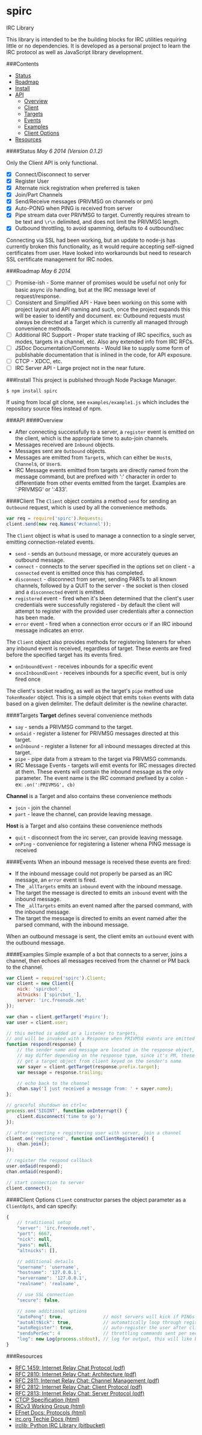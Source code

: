 spirc
=====
IRC Library

This library is intended to be the building blocks for IRC utilities requiring little or no dependencies. It is developed as a personal project to learn the IRC protocol as well as JavaScript library development.

###Contents
- [Status](#status)
- [Roadmap](#roadmap)
- [Install](#install)
- [API](#api)
	- [Overview](#overview)
	- [Client](#client)
	- [Targets](#targets)
	- [Events](#events)
	- [Examples](#examples)
	- [Client Options](#client-options)
- [Resources](#resources)

####Status
_May 6 2014 (Version 0.1.2)_

Only the Client API is only functional.
- [x] Connect/Disconnect to server
- [x] Register User
- [x] Alternate nick registration when preferred is taken
- [x] Join/Part Channels
- [x] Send/Receive messages (PRIVMSG on channels or pm)
- [x] Auto-PONG when PING is received from server
- [x] Pipe stream data over PRIVMSG to target. Currently requires stream to be text and `\r\n` delimited, and does not limit the PRIVMSG length.
- [x] Outbound throttling, to avoid spamming, defaults to 4 outbound/sec

Connecting via SSL had been working, but an update to node-js has currently broken this functionality, as it would require accepting self-signed certificates from user. Have looked into workarounds but need to research SSL certificate management for IRC nodes.

###Roadmap
_May 6 2014_
- [ ] Promise-ish - Some manner of promises would be useful not only for basic async i/o handling, but at the IRC message level of request/response.
- [ ] Consistent and Simplified API - Have been working on this some with project layout and API naming and such, once the project expands this will be easier to identify and document. ex: Outbound requests must always be directed at a Target which is currently all managed through convenience methods.
- [ ] Additional IRC Support - Proper state tracking of IRC specifics, such as modes, targets in a channel, etc. Also any extended info from IRC RFCs.
- [ ] JSDoc Documentation/Comments - Would like to supply some form of publishable documentation that is inlined in the code, for API exposure.
- [ ] CTCP - XDCC, etc.
- [ ] IRC Server API - Large project not in the near future.

###Install
This project is published through Node Package Manager.
```
$ npm install spirc
```
If using from local git clone, see `examples/example1.js` which includes the repository source files instead of npm.

###API
####Overview
- After connecting successfully to a server, a `register` event is emitted on the client, which is the appropriate time to auto-join channels.
- Messages received are `Inbound` objects.
- Messages sent are `Outbound` objects.
- Messages are emitted from `Target`s, which can either be `Host`s, `Channel`s, or `User`s.
- IRC Message events emitted from targets are directly named from the message command, but are prefixed with ':' character in order to differentiate from other events emitted from the target. Examples are ':PRIVMSG' or ':433'.

####Client
The `Client` object contains a method `send` for sending an `Outbound` request, which is used by all the convenience methods.
```javascript
var req = require('spirc').Requests;
client.send(new req.Names('#channel'));
```

The `Client` object is what is used to manage a connection to a single server, emitting connection-related events.
- `send` - sends an `Outbound` message, or more accurately queues an outbound message.
- `connect` - connects to the server specified in the options set on client - a `connected` event is emitted once this has completed.
- `disconnect` - disconnect from server, sending PARTs to all known channels, followed by a QUIT to the server - the socket is then closed and a `disconnected` event is emitted.
- `registered` event - fired when it's been determined that the client's user credentials were successfully registered - by default the client will attempt to register with the provided user credentials after a connection has been made.
- `error` event - fired when a connection error occurs or if an IRC inbound message indicates an error.

The `Client` object also provides methods for registering listeners for when any inbound event is received, regardless of target. These events are fired before the specified target has its events fired.
- `onInboundEvent` - receives inbounds for a specific event
- `onceInboundEvent` - receives inbounds for a specific event, but is only fired once

The client's socket reading, as well as the target's `pipe` method use `TokenReader` object. This is a simple object that emits `token` events with data based on a given delimiter. The default delimiter is the newline character.

####Targets
__Target__ defines several convenience methods
- `say` - sends a PRIVMSG command to the target.
- `onSaid` - register a listener for PRIVMSG messages directed at this target.
- `onInbound` - register a listener for all inbound messages directed at this target.
- `pipe` - pipe data from a stream to the target via PRIVMSG commands.
- IRC Message Events - targets will emit events for IRC messages directed at them. These events will contain the inbound message as the only parameter. The event name is the IRC command prefixed by a colon - ex: `.on(':PRIVMSG', cb)`

__Channel__ is a Target and also contains these convenience methods
- `join` - join the channel
- `part` - leave the channel, can provide leaving message.

__Host__ is a Target and also contains these convenience methods
- `quit` - disconnect from the irc server, can provide leaving message.
- `onPing` - convenience for registering a listener whena PING message is received

####Events
When an inbound message is received these events are fired:
- If the inbound message could not properly be parsed as an IRC message, an `error` event is fired.
- The `_allTargets` emits an `inbound` event with the inbound message.
- The target the message is directed to emits an `inbound` event with the inbound message.
- The `_allTargets` emits an event named after the parsed command, with the inbound message.
- The target the message is directed to emits an event named after the parsed command, with the inbound message.

When an outbound message is sent, the client emits an `outbound` event with the outbound message.

####Examples
Simple example of a bot that connects to a server, joins a channel, then echoes all messages received from the channel or PM back to the channel.
```javascript
var Client = require('spirc').Client;
var client = new Client({
    nick: 'spircbot',
    altnicks: ['spircbot_'],
    server: 'irc.freenode.net'
});

var chan = client.getTarget('#spirc');
var user = client.user;

// this method is added as a listener to targets,
// and will be invoked with a Response when PRIVMSG events are emitted
function respond(response) {
    // the sender name and message are located in the response object, which
    // may differ depending on the response type, since it's PM, these are always the case
    // get a target object from client keyed on the sender's name
    var sayer = client.getTarget(response.prefix.target);
    var message = response.trailing;

    // echo back to the channel
    chan.say('I just received a message from: ' + sayer.name);
};

// graceful shutdown on ctrl+c
process.on('SIGINT', function onInterrupt() {
    client.disconnect('time to go');
});

// after conecting + registering user with server, join a channel
client.on('registered', function onClientRegistered() {
    chan.join();
});

// register the respond callback
user.onSaid(respond);
chan.onSaid(respond);

// start connection to server
client.connect();
```

####Client Options
`Client` constructor parses the object parameter as a `ClientOpts`, and can specify:
```javascript
{
	// traditional setup
	"server": 'irc.freenode.net',
	"port": 6667,
	"nick": null,
	"pass": null,
	"altnicks": [],

	// additional details 
	"username": 'username',
	"hostname": '127.0.0.1',
	"servername": '127.0.0.1',
	"realname": 'realname',

	// use SSL connection
	"secure": false,

	// some additional options
	"autoPong": true,				// most servers will kick if PINGs are not replied to
	"autoAltNick": true,			// automatically loop through registering the nicks under the 'altnicks' option
	"autoRegister": true,			// auto-register the user after client connects to server
	"sendsPerSec": 4				// throttling commands sent per sec
	"log": new Log(process.stdout),	// log for output, this will like be removed altogether
}
```


###Resources
- [RFC 1459: Internet Relay Chat Protocol (pdf)](http://tools.ietf.org/pdf/rfc1459.pdf)
- [RFC 2810: Internet Relay Chat: Architecture (pdf)](http://tools.ietf.org/pdf/rfc2810.pdf)
- [RFC 2811: Internet Relay Chat: Channel Management (pdf)](http://tools.ietf.org/pdf/rfc2811.pdf) 
- [RFC 2812: Internet Relay Chat: Client Protocol (pdf)](http://tools.ietf.org/pdf/rfc2812.pdf)
- [RFC 2813: Internet Relay Chat: Server Protocol (pdf)](http://tools.ietf.org/pdf/rfc2813.pdf)
- [CTCP Specification (html)](http://www.irchelp.org/irchelp/rfc/ctcpspec.html)
- [IRCv3 Working Group (html)](http://ircv3.atheme.org/)
- [EFnet Docs: Protocols (html)](http://www.efnet.org/?module=docs)
- [irc.org Techie Docs (html)](http://www.irc.org/techie.html)
- [irclib: Python IRC Library (bitbucket)](https://bitbucket.org/jaraco/irc/src)